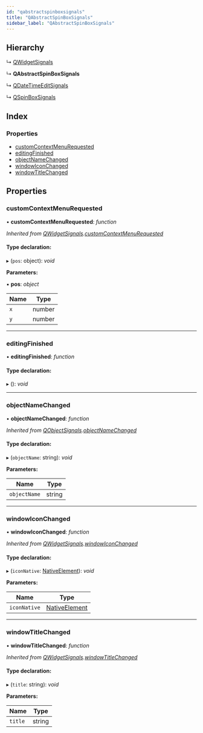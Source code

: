 ```yaml
---
id: "qabstractspinboxsignals"
title: "QAbstractSpinBoxSignals"
sidebar_label: "QAbstractSpinBoxSignals"
---
```


## Hierarchy

  ↳ [QWidgetSignals](qwidgetsignals.md)

  ↳ **QAbstractSpinBoxSignals**

  ↳ [QDateTimeEditSignals](qdatetimeeditsignals.md)

  ↳ [QSpinBoxSignals](qspinboxsignals.md)

## Index

### Properties

* [customContextMenuRequested](qabstractspinboxsignals.md#customcontextmenurequested)
* [editingFinished](qabstractspinboxsignals.md#editingfinished)
* [objectNameChanged](qabstractspinboxsignals.md#objectnamechanged)
* [windowIconChanged](qabstractspinboxsignals.md#windowiconchanged)
* [windowTitleChanged](qabstractspinboxsignals.md#windowtitlechanged)

## Properties

###  customContextMenuRequested

• **customContextMenuRequested**: *function*

*Inherited from [QWidgetSignals](qwidgetsignals.md).[customContextMenuRequested](qwidgetsignals.md#customcontextmenurequested)*

#### Type declaration:

▸ (`pos`: object): *void*

**Parameters:**

▪ **pos**: *object*

Name | Type |
------ | ------ |
`x` | number |
`y` | number |

___

###  editingFinished

• **editingFinished**: *function*

#### Type declaration:

▸ (): *void*

___

###  objectNameChanged

• **objectNameChanged**: *function*

*Inherited from [QObjectSignals](qobjectsignals.md).[objectNameChanged](qobjectsignals.md#objectnamechanged)*

#### Type declaration:

▸ (`objectName`: string): *void*

**Parameters:**

Name | Type |
------ | ------ |
`objectName` | string |

___

###  windowIconChanged

• **windowIconChanged**: *function*

*Inherited from [QWidgetSignals](qwidgetsignals.md).[windowIconChanged](qwidgetsignals.md#windowiconchanged)*

#### Type declaration:

▸ (`iconNative`: [NativeElement](../globals.md#nativeelement)): *void*

**Parameters:**

Name | Type |
------ | ------ |
`iconNative` | [NativeElement](../globals.md#nativeelement) |

___

###  windowTitleChanged

• **windowTitleChanged**: *function*

*Inherited from [QWidgetSignals](qwidgetsignals.md).[windowTitleChanged](qwidgetsignals.md#windowtitlechanged)*

#### Type declaration:

▸ (`title`: string): *void*

**Parameters:**

Name | Type |
------ | ------ |
`title` | string |
